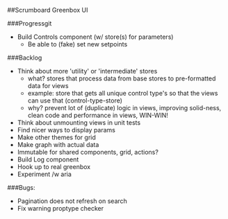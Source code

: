 ##Scrumboard Greenbox UI

###Progressgit
- Build Controls component (w/ store(s) for parameters)
  * Be able to (fake) set new setpoints

###Backlog
- Think about more 'utility' or 'intermediate' stores
  * what? stores that process data from base stores to pre-formatted data for views
  * example: store that gets all unique control type's so that the views can use that (control-type-store)
  * why? prevent lot of (duplicate) logic in views, improving solid-ness, clean code and performance in views, WIN-WIN!
- Think about unmounting views in unit tests
- Find nicer ways to display params
- Make other themes for grid
- Make graph with actual data
- Immutable for shared components, grid, actions?
- Build Log component
- Hook up to real greenbox
- Experiment /w aria

###Bugs:
- Pagination does not refresh on search
- Fix warning proptype checker